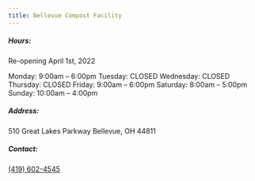 ```yaml
---
title: Bellevue Compost Facility
---
```

##### Hours:

Re-opening April 1st, 2022

Monday: 9:00am – 6:00pm
Tuesday: CLOSED
Wednesday: CLOSED
Thursday: CLOSED
Friday: 9:00am – 6:00pm
Saturday: 8:00am – 5:00pm
Sunday: 10:00am – 4:00pm

##### Address:

510 Great Lakes Parkway Bellevue, OH 44811

##### Contact:

[(419) 602-4545](tel:419-602-4545)